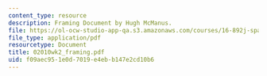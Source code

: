 ```yaml
---
content_type: resource
description: Framing Document by Hugh McManus.
file: https://ol-ocw-studio-app-qa.s3.amazonaws.com/courses/16-892j-space-system-architecture-and-design-fall-2004/f09aec951e0d7019e4ebb147e2cd10b6_02010wk2_framing.pdf
file_type: application/pdf
resourcetype: Document
title: 02010wk2_framing.pdf
uid: f09aec95-1e0d-7019-e4eb-b147e2cd10b6
---
```


